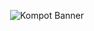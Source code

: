 <p align="center">
  <img src="https://cdn.discordapp.com/attachments/709644834423439360/1244226097214652496/Presentation.png?ex=6654575a&is=665305da&hm=fb16d9ffab336d7b74567f99957456a045280c252546ca96b5628ae366ada7b9&" alt="Kompot Banner">
</p>
